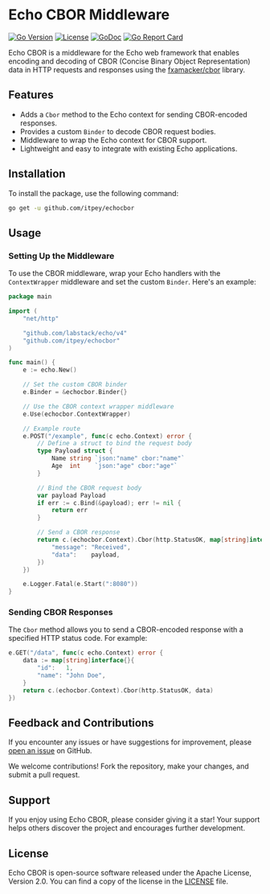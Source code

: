 # Echo CBOR Middleware

[![Go Version][GoVer-Image]][GoDoc-Url] [![License][License-Image]][License-Url] [![GoDoc][GoDoc-Image]][GoDoc-Url] [![Go Report Card][ReportCard-Image]][ReportCard-Url]

[GoVer-Image]: https://img.shields.io/badge/Go-1.24%2B-blue
[GoDoc-Url]: https://pkg.go.dev/github.com/itpey/echocbor
[GoDoc-Image]: https://pkg.go.dev/badge/github.com/itpey/echocbor.svg
[ReportCard-Url]: https://goreportcard.com/report/github.com/itpey/echocbor
[ReportCard-Image]: https://goreportcard.com/badge/github.com/itpey/echocbor?style=flat
[License-Url]: https://github.com/itpey/echocbor/blob/main/LICENSE
[License-Image]: https://img.shields.io/github/license/itpey/echocbor

Echo CBOR is a middleware for the Echo web framework that enables encoding and decoding of CBOR (Concise Binary Object Representation) data in HTTP requests and responses using the [fxamacker/cbor](https://github.com/fxamacker/cbor) library.

## Features

- Adds a `Cbor` method to the Echo context for sending CBOR-encoded responses.
- Provides a custom `Binder` to decode CBOR request bodies.
- Middleware to wrap the Echo context for CBOR support.
- Lightweight and easy to integrate with existing Echo applications.

## Installation

To install the package, use the following command:

```bash
go get -u github.com/itpey/echocbor
```

## Usage

### Setting Up the Middleware

To use the CBOR middleware, wrap your Echo handlers with the `ContextWrapper` middleware and set the custom `Binder`. Here's an example:

```go
package main

import (
    "net/http"

    "github.com/labstack/echo/v4"
    "github.com/itpey/echocbor"
)

func main() {
    e := echo.New()

    // Set the custom CBOR binder
    e.Binder = &echocbor.Binder{}

    // Use the CBOR context wrapper middleware
    e.Use(echocbor.ContextWrapper)

    // Example route
    e.POST("/example", func(c echo.Context) error {
        // Define a struct to bind the request body
        type Payload struct {
            Name string `json:"name" cbor:"name"`
            Age  int    `json:"age" cbor:"age"`
        }

        // Bind the CBOR request body
        var payload Payload
        if err := c.Bind(&payload); err != nil {
            return err
        }

        // Send a CBOR response
        return c.(echocbor.Context).Cbor(http.StatusOK, map[string]interface{}{
            "message": "Received",
            "data":    payload,
        })
    })

    e.Logger.Fatal(e.Start(":8080"))
}
```

### Sending CBOR Responses

The `Cbor` method allows you to send a CBOR-encoded response with a specified HTTP status code. For example:

```go
e.GET("/data", func(c echo.Context) error {
    data := map[string]interface{}{
        "id":   1,
        "name": "John Doe",
    }
    return c.(echocbor.Context).Cbor(http.StatusOK, data)
})
```

## Feedback and Contributions

If you encounter any issues or have suggestions for improvement, please [open an issue](https://github.com/itpey/echocbor/issues) on GitHub.

We welcome contributions! Fork the repository, make your changes, and submit a pull request.

## Support

If you enjoy using Echo CBOR, please consider giving it a star! Your support helps others discover the project and encourages further development.

## License

Echo CBOR is open-source software released under the Apache License, Version 2.0. You can find a copy of the license in the [LICENSE](https://github.com/itpey/echocbor/blob/main/LICENSE) file.
